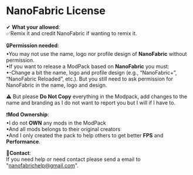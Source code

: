# NanoFabric License

 ✔ **What your allowed**:  
✅Remix it and credit NanoFabric if wanting to remix it.  

🔒**Permission needed**:  
•You may not use the name, logo nor profile design of **NanoFabric** without permission.  
•If you want to release a ModPack based on **NanoFabric** you must:  
‎ ‎ ‎ ‎ •-Change a bit the name, logo and profile design (e.g., “NanoFabric+”, “NanoFabric Reloaded”, etc.). But you still need to ask permission for NanoFabric in the name, logo and design.  

⚠️ But please **Do Not Copy** everything in the Modpack, add changes to the name and branding as I do not want to report you but I will if I have to.  

❗**Mod Ownership**:  
•I do not **OWN** any mods in the ModPack  
•And all mods belongs to their original creators  
•And I only created the pack to help others to get better **FPS** and **Performance**.  

📨**Contact**:  
If you need help or need contact please send a email to "nanofabrichelp@gmail.com".
